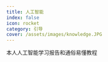 ```yaml
---
title: 人工智能
index: false
icon: rocket
category: 引导
cover: /assets/images/knowledge.JPG
---
```


本人人工智能学习报告和通俗易懂教程

<Catalog />
